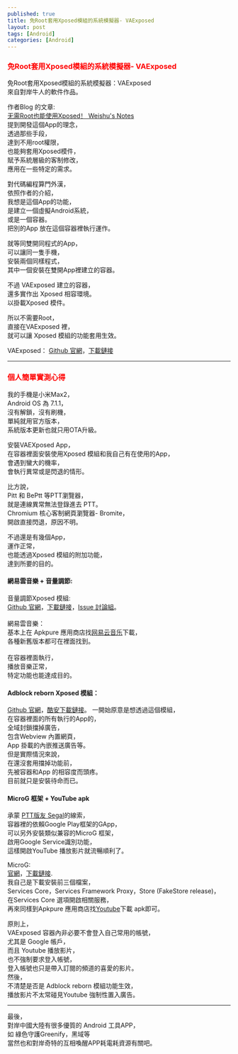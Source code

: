 ```yaml
---
published: true
title: 免Root套用Xposed模組的系統模擬器- VAExposed
layout: post
tags: [Android]
categories: [Android]
---
```


### <font color="red">免Root套用Xposed模組的系統模擬器- VAExposed</font> 

免Root套用Xposed模組的系統模擬器：VAExposed   
來自對岸牛人的軟件作品。    
    
作者Blog 的文章:   
[<span lang="zh-Hans">无需Root也能使用Xposed！ Weishu's Notes</span>][1]   
提到開發這個App的理念，   
透過那些手段，   
達到不用root權限，   
也能夠套用Xposed模件，    
賦予系統層級的客制修改，    
應用在一些特定的需求。   
    
對代碼編程算門外漢，    
依照作者的介紹，    
我想是這個App的功能，    
是建立一個虛擬Android系統，   
或是一個容器。   
把別的App 放在這個容器裡執行運作。   
    
就等同雙開同程式的App，   
可以讓同一隻手機，   
安裝兩個同樣程式，   
其中一個安裝在雙開App裡建立的容器。   
    
不過 VAExposed 建立的容器，   
還多實作出 Xposed 相容環境。    
以掛載Xposed 模件。   
    
所以不需要Root，    
直接在VAExposed 裡，   
就可以讓 Xposed 模組的功能套用生效。    
    
VAExposed：
[Github 官網][2]，[下載鏈接][3]

------

### <font color="red">個人簡單實測心得</font>

我的手機是小米Max2，        
Android OS 為 7.1.1，     
沒有解鎖，沒有刷機，      
單純就用官方版本，       
系統版本更新也就只用OTA升級。        
        
安裝VAEXposed App，        
在容器裡面安裝使用Xposed 模組和我自己有在使用的App，     
會遇到蠻大的機率，       
會執行異常或是閃退的情形。          
        
比方說，   
Pitt 和 BePtt 等PTT瀏覽器，       
就是連線異常無法登錄進去 PTT。       
Chromium 核心客制網頁瀏覽器- Bromite，        
開啟直接閃退，原因不明。        
        
不過還是有幾個App，       
運作正常，       
也能透過Xposed 模組的附加功能，     
達到所要的目的。        
              
#### 網易雲音樂 + 音量調節:    

音量調節Xposed 模組:      
[Github 官網][4]，[下載鏈接][5]，[Issue 討論組][6]。      
        
網易雲音樂：    
基本上在 Apkpure 應用商店找[<span lang="zh-Hans">网易云音乐</span>][7]下載，     
各種新舊版本都可在裡面找到。      
        
在容器裡面執行，        
播放音樂正常，     
特定功能也能達成目的。    
    
#### Adblock reborn Xposed 模組：      

[Github 官網][8]，[酷安下載鏈接][9]。
一開始原意是想透過這個模組，      
在容器裡面的所有執行的App的，        
全域封鎖擋掉廣告，       
包含Webview 內置網頁，     
App 掛載的內嵌推送廣告等。        
但是實際情況來說，           
在還沒套用擋掉功能前，     
先被容器和App 的相容度而頭疼。              
目前就只是安裝待命而已。            

#### MicroG 框架 + YouTube apk
        
承蒙 [PTT版友 Segal][10]的線索，        
容器裡的依賴Google Play框架的GApp，       
可以另外安裝類似兼容的MicroG 框架，       
啟用Google Service識別功能，       
這樣開啟YouTube 播放影片就流暢順利了。     

MicroG:     
[官網][11]，[下載鏈接][12].        
我自己是下載安裝前三個檔案，      
Services Core，Services Framework Proxy，Store (FakeStore release)，       
在Services Core 選項開啟相關服務，        
再來同樣到Apkpure 應用商店找[Youtube][7]下載 apk即可。     
        
原則上，        
VAExposed 容器內非必要不會登入自己常用的帳號，        
尤其是 Google 帳戶，      
而且 Youtube 播放影片，        
也不強制要求登入帳號，     
登入帳號也只是帶入訂閱的頻道的喜愛的影片。       
然後，     
不清楚是否是 Adblock reborn 模組功能生效，       
播放影片不太常碰見Youtube 強制性置入廣告。       
        
-----
        
最後，     
對岸中國大陸有很多優質的 Android 工具APP，     
如 綠色守護Greenify，黑域等      
當然也和對岸奇特的互相喚醒APP耗電耗資源有關吧。       

[1]: http://weishu.me/2017/12/02/non-root-xposed/
[2]: https://github.com/android-hacker/VAExposed
[3]: https://github.com/android-hacker/VAExposed/releases
[4]: https://github.com/bin456789/Unblock163MusicClient-Xposed
[5]: https://github.com/bin456789/Unblock163MusicClient-Xposed/releases
[6]: https://github.com/bin456789/Unblock163MusicClient-Xposed/issues
[7]: https://apkpure.com/%E7%BD%91%E6%98%93%E4%BA%91%E9%9F%B3%E4%B9%90/com.netease.cloudmusic
[8]: https://github.com/AdBlocker-Reborn/AdBlocker_Reborn
[9]: http://coolapk.com/apk/com.aviraxp.adblocker.continued
[10]: https://www.ptt.cc/bbs/Android/M.1517075195.A.118.html
[11]: https://microg.org/
[12]: https://microg.org/download.html
